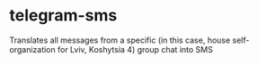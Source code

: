 # telegram-sms
Translates all messages from a specific (in this case, house self-organization for Lviv, Koshytsia 4) group chat into SMS